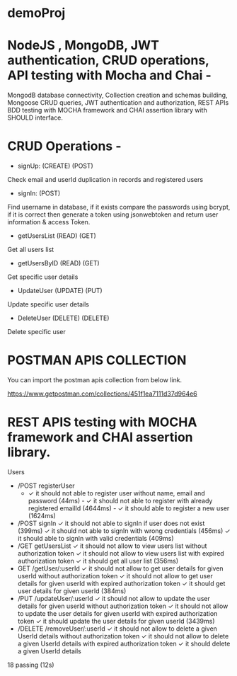 # demoProj

# NodeJS , MongoDB, JWT authentication, CRUD operations, API testing with Mocha and Chai -

MongodB database connectivity,
Collection creation and schemas building,
Mongoose CRUD queries,
JWT authentication and authorization,
REST APIs BDD testing with MOCHA framework and CHAI assertion library with SHOULD interface. 

# CRUD Operations -

- signUp: (CREATE) (POST)

Check email and userId duplication in records
and registered users
   
- signIn: (POST)

Find username in database, if it exists
compare the passwords using bcrypt, if it is correct
then generate a token using jsonwebtoken
and return user information & access Token.

- getUsersList (READ) (GET)

Get all users list

- getUsersByID (READ) (GET)

Get specific user details

- UpdateUser (UPDATE) (PUT)

Update specific user details

- DeleteUser (DELETE) (DELETE)

Delete specific user

# POSTMAN APIS COLLECTION

You can import the postman apis collection from below link.

https://www.getpostman.com/collections/451f1ea7111d37d964e6

# REST APIS testing with MOCHA framework and CHAI assertion library. 

Users
   -  /POST registerUser
      - ✓ it should not able to register user without name, email and password (44ms)
     -  ✓ it should not able to register with already registered emailId (4644ms)
     -  ✓ it should able to register a new user (1624ms)
  -   /POST signIn
      ✓ it should not able to signIn if user does not exist (399ms)
      ✓ it should not able to signIn with wrong credentials (456ms)
      ✓ it should able to signIn with valid credentials (409ms)
  -   /GET getUsersList
      ✓ it should not allow to view users list without authorization token
      ✓ it should not allow to view users list with expired authorization token
      ✓ it should get all user list (356ms)
  -   GET /getUser/:userId
      ✓ it should not allow to get user details for given userId without authorization token
      ✓ it should not allow to get user details for given userId with expired authorization token
      ✓ it should get user details for given userId (384ms)
   -  /PUT /updateUser/:userId
      ✓ it should not allow to update the user details for given userId without authorization token
      ✓ it should not allow to update the user details for given userId with expired authorization token
      ✓ it should update the user details for given userId (3439ms)
   -  /DELETE /removeUser/:userId
      ✓ it should not allow to delete a given UserId details without authorization token
      ✓ it should not allow to delete a given UserId details with expired authorization token
      ✓ it should delete a given UserId details
      
 18 passing (12s)



